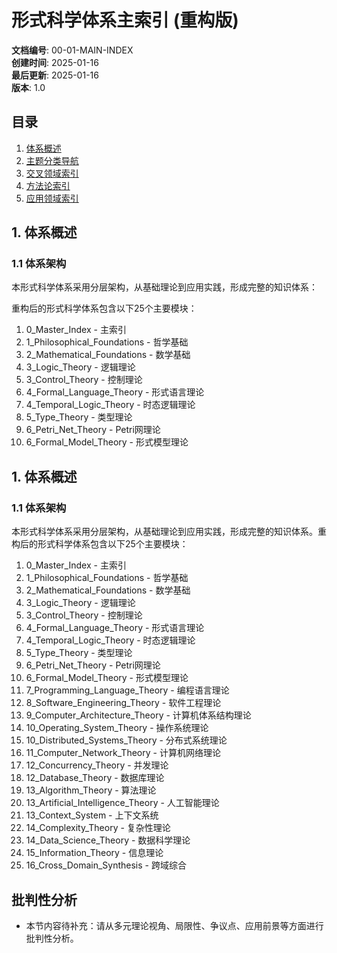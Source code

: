 # 形式科学体系主索引 (重构版)

**文档编号**: 00-01-MAIN-INDEX  
**创建时间**: 2025-01-16  
**最后更新**: 2025-01-16  
**版本**: 1.0

## 目录

1. [体系概述](#1-体系概述)
2. [主题分类导航](#2-主题分类导航)
3. [交叉领域索引](#3-交叉领域索引)
4. [方法论索引](#4-方法论索引)
5. [应用领域索引](#5-应用领域索引)

## 1. 体系概述

### 1.1 体系架构

本形式科学体系采用分层架构，从基础理论到应用实践，形成完整的知识体系：

重构后的形式科学体系包含以下25个主要模块：

1. 0_Master_Index - 主索引
2. 1_Philosophical_Foundations - 哲学基础
3. 2_Mathematical_Foundations - 数学基础
4. 3_Logic_Theory - 逻辑理论
5. 3_Control_Theory - 控制理论
6. 4_Formal_Language_Theory - 形式语言理论
7. 4_Temporal_Logic_Theory - 时态逻辑理论
8. 5_Type_Theory - 类型理论
9. 6_Petri_Net_Theory - Petri网理论
10. 6_Formal_Model_Theory - 形式模型理论

## 1. 体系概述

### 1.1 体系架构

本形式科学体系采用分层架构，从基础理论到应用实践，形成完整的知识体系。重构后的形式科学体系包含以下25个主要模块：

1.  0_Master_Index - 主索引
2.  1_Philosophical_Foundations - 哲学基础
3.  2_Mathematical_Foundations - 数学基础
4.  3_Logic_Theory - 逻辑理论
5.  3_Control_Theory - 控制理论
6.  4_Formal_Language_Theory - 形式语言理论
7.  4_Temporal_Logic_Theory - 时态逻辑理论
8.  5_Type_Theory - 类型理论
9.  6_Petri_Net_Theory - Petri网理论
10.  6_Formal_Model_Theory - 形式模型理论
11.  7_Programming_Language_Theory - 编程语言理论
12.  8_Software_Engineering_Theory - 软件工程理论
13.  9_Computer_Architecture_Theory - 计算机体系结构理论
14. 10_Operating_System_Theory - 操作系统理论
15. 10_Distributed_Systems_Theory - 分布式系统理论
16. 11_Computer_Network_Theory - 计算机网络理论
17. 12_Concurrency_Theory - 并发理论
18. 12_Database_Theory - 数据库理论
19. 13_Algorithm_Theory - 算法理论
20. 13_Artificial_Intelligence_Theory - 人工智能理论
21. 13_Context_System - 上下文系统
22. 14_Complexity_Theory - 复杂性理论
23. 14_Data_Science_Theory - 数据科学理论
24. 15_Information_Theory - 信息理论
25. 16_Cross_Domain_Synthesis - 跨域综合

## 批判性分析

- 本节内容待补充：请从多元理论视角、局限性、争议点、应用前景等方面进行批判性分析。
